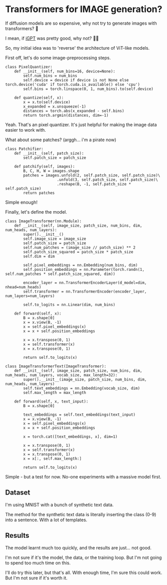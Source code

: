 # Transformers for IMAGE generation?

If diffusion models are so expensive, why not try to generate images with transformers? 🤔

I mean, if [iGPT](https://openai.com/index/image-gpt/) was pretty good, why not? 🤷‍♂

So, my initial idea was to 'reverse' the architecture of ViT-like models.

First off, let's do some image-preprocessing steps. 

```
class PixelQuantizer:
    def __init__(self, num_bins=16, device=None):
        self.num_bins = num_bins
        self.device = device if device is not None else torch.device('cuda' if torch.cuda.is_available() else 'cpu')
        self.bins = torch.linspace(0, 1, num_bins).to(self.device)
    
    def quantize(self, x):
        x = x.to(self.device)
        x_expanded = x.unsqueeze(-1)
        distances = torch.abs(x_expanded - self.bins)
        return torch.argmin(distances, dim=-1)
```

Yeah. That's an pixel quantizer. It's just helpful for making the image data easier to work with.

What about some patches? (arggh... i'm a pirate now)

```
class Patchifier:
    def __init__(self, patch_size):
        self.patch_size = patch_size
    
    def patchify(self, images):
        B, C, H, W = images.shape
        patches = images.unfold(2, self.patch_size, self.patch_size)\
                       .unfold(3, self.patch_size, self.patch_size)\
                       .reshape(B, -1, self.patch_size * self.patch_size)
        return patches
```

Simple enough!

Finally, let's define the model.

```
class ImageTransformer(nn.Module):
    def __init__(self, image_size, patch_size, num_bins, dim, num_heads, num_layers):
        super().__init__()
        self.image_size = image_size
        self.patch_size = patch_size
        self.num_patches = (image_size // patch_size) ** 2
        self.patch_size_squared = patch_size * patch_size
        self.dim = dim

        self.pixel_embeddings = nn.Embedding(num_bins, dim)
        self.position_embeddings = nn.Parameter(torch.randn(1, self.num_patches * self.patch_size_squared, dim))

        encoder_layer = nn.TransformerEncoderLayer(d_model=dim, nhead=num_heads)
        self.transformer = nn.TransformerEncoder(encoder_layer, num_layers=num_layers)

        self.to_logits = nn.Linear(dim, num_bins)
        
    def forward(self, x):
        B = x.shape[0]
        x = x.view(B, -1)
        x = self.pixel_embeddings(x)
        x = x + self.position_embeddings
        
        x = x.transpose(0, 1)
        x = self.transformer(x)
        x = x.transpose(0, 1)

        return self.to_logits(x)
    
class ImageTransformerText(ImageTransformer):
    def __init__(self, image_size, patch_size, num_bins, dim, num_heads, num_layers, vocab_size, max_length=32):
        super().__init__(image_size, patch_size, num_bins, dim, num_heads, num_layers)
        self.text_embeddings = nn.Embedding(vocab_size, dim)
        self.max_length = max_length
        
    def forward(self, x, text_input):
        B = x.shape[0]

        text_embeddings = self.text_embeddings(text_input)
        x = x.view(B, -1)
        x = self.pixel_embeddings(x)
        x = x + self.position_embeddings

        x = torch.cat([text_embeddings, x], dim=1)
        
        x = x.transpose(0, 1)
        x = self.transformer(x)
        x = x.transpose(0, 1)
        x = x[:, self.max_length:]
        
        return self.to_logits(x)
```

Simple - but a test for now. No-one experiments with a massive model first.


## Dataset

I'm using MNIST with a bunch of synthetic text data. 

The method for the synthetic text data is literally inserting the class (0-9) into a sentence. With a lot of templates.

## Results

The model learnt much too quickly, and the results are just... not good.

I'm not sure if it's the model, the data, or the training loop. But I'm not going to spend too much time on this.

I'll do try this later, but that's all. With enough time, I'm sure this could work. But I'm not sure if it's worth it.